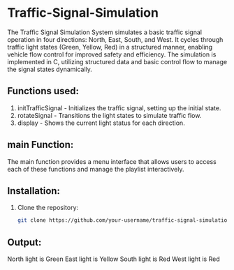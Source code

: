 # Traffic-Signal-Simulation

The Traffic Signal Simulation System simulates a basic traffic signal operation in four directions: North, East, South, and West. It cycles through traffic light states (Green, Yellow, Red) in a structured manner, enabling vehicle flow control for improved safety and efficiency. The simulation is implemented in C, utilizing structured data and basic control flow to manage the signal states dynamically.



## Functions used:
1. initTrafficSignal - Initializes the traffic signal, setting up the initial state.
2. rotateSignal - Transitions the light states to simulate traffic flow.
3. display - Shows the current light status for each direction.

## main Function:
The main function provides a menu interface that allows users to access each of these functions and manage the playlist interactively.

## Installation:
1. Clone the repository:
   ```bash
   git clone https://github.com/your-username/traffic-signal-simulation.git


## Output:
North light is Green
East light is Yellow
South light is Red
West light is Red
